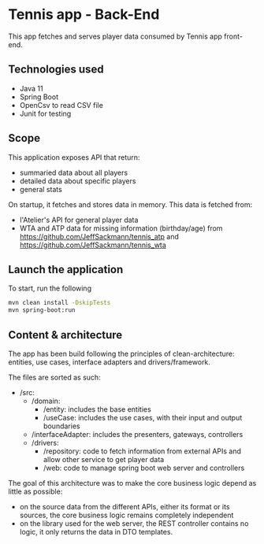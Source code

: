 # Tennis app - Back-End
This app fetches and serves player data consumed by Tennis app front-end.

## Technologies used
- Java 11 
- Spring Boot
- OpenCsv to read CSV file
- Junit for testing

## Scope
This application exposes API that return:
- summaried data about all players
- detailed data about specific players
- general stats

On startup, it fetches and stores data in memory. This data is fetched from:
- l'Atelier's API for general player data
- WTA and ATP data for missing information (birthday/age) from https://github.com/JeffSackmann/tennis_atp and https://github.com/JeffSackmann/tennis_wta

## Launch the application
To start, run the following
```sh
mvn clean install -DskipTests
mvn spring-boot:run
```


## Content & architecture
The app has been build following the principles of clean-architecture: entities, use cases, interface adapters and drivers/framework.

The files are sorted as such:
- /src:
  - /domain:
    - /entity: includes the base entities
    - /useCase: includes the use cases, with their input and output boundaries 
  - /interfaceAdapter: includes the presenters, gateways, controllers
  - /drivers:
    - /repository: code to fetch information from external APIs and allow other service to get player data 
    - /web: code to manage spring boot web server and controllers

The goal of this architecture was to make the core business logic depend as little as possible:
- on the source data from the different APIs, either its format or its sources, the core business logic remains completely independent
- on the library used for the web server, the REST controller contains no logic, it only returns the data in DTO templates.